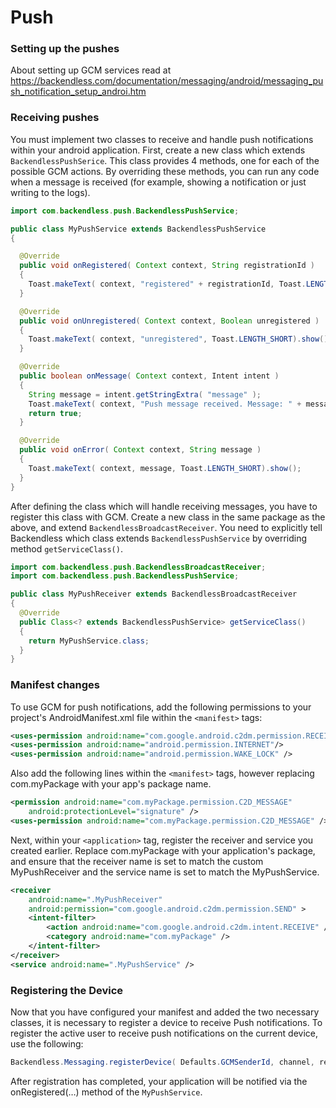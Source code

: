 # Push

### Setting up the pushes
About setting up GCM services read at https://backendless.com/documentation/messaging/android/messaging_push_notification_setup_androi.htm

### Receiving pushes

You must implement two classes to receive and handle push notifications within your android application. First, create a new class which extends `BackendlessPushSerice`. This class provides 4 methods, one for each of the possible GCM actions. By overriding these methods, you can run any code when a message is received (for example, showing a notification or just writing to the logs). 

```java
import com.backendless.push.BackendlessPushService;

public class MyPushService extends BackendlessPushService
{

  @Override
  public void onRegistered( Context context, String registrationId )
  {
    Toast.makeText( context, "registered" + registrationId, Toast.LENGTH_SHORT).show();
  }

  @Override
  public void onUnregistered( Context context, Boolean unregistered )
  {
    Toast.makeText( context, "unregistered", Toast.LENGTH_SHORT).show();
  }

  @Override
  public boolean onMessage( Context context, Intent intent )
  {
    String message = intent.getStringExtra( "message" );
    Toast.makeText( context, "Push message received. Message: " + message, Toast.LENGTH_LONG ).show();
    return true;
  }

  @Override
  public void onError( Context context, String message )
  {
    Toast.makeText( context, message, Toast.LENGTH_SHORT).show();
  }
}
```

After defining the class which will handle receiving messages, you have to register this class with GCM. Create a new class in the same package as the above, and extend `BackendlessBroadcastReceiver`. You need to explicitly tell Backendless which class extends `BackendlessPushService` by overriding method `getServiceClass()`.
```java
import com.backendless.push.BackendlessBroadcastReceiver;
import com.backendless.push.BackendlessPushService;

public class MyPushReceiver extends BackendlessBroadcastReceiver
{
  @Override
  public Class<? extends BackendlessPushService> getServiceClass()
  {
    return MyPushService.class;
  }
}
```

### Manifest changes

To use GCM for push notifications, add the following permissions to your project's AndroidManifest.xml file within the `<manifest>` tags:
```xml
<uses-permission android:name="com.google.android.c2dm.permission.RECEIVE"/>
<uses-permission android:name="android.permission.INTERNET"/>
<uses-permission android:name="android.permission.WAKE_LOCK" />
```
Also add the following lines within the `<manifest>` tags, however replacing com.myPackage with your app's package name. 
```xml
<permission android:name="com.myPackage.permission.C2D_MESSAGE"
    android:protectionLevel="signature" />
<uses-permission android:name="com.myPackage.permission.C2D_MESSAGE" />
```
Next, within your `<application>` tag, register the receiver and service you created earlier. Replace com.myPackage with your application's package, and ensure that the receiver name is set to match the custom MyPushReceiver and the service name is set to match the MyPushService.
```xml
<receiver
    android:name=".MyPushReceiver"
    android:permission="com.google.android.c2dm.permission.SEND" >
    <intent-filter>
        <action android:name="com.google.android.c2dm.intent.RECEIVE" />
        <category android:name="com.myPackage" />
    </intent-filter>
</receiver>
<service android:name=".MyPushService" />
```

### Registering the Device
Now that you have configured your manifest and added the two necessary classes, it is necessary to register a device to receive Push notifications. To register the active user to receive push notifications on the current device, use the following: 

```java
Backendless.Messaging.registerDevice( Defaults.GCMSenderId, channel, registrationCallback );
```
After registration has completed, your application will be notified via the onRegistered(…) method of the `MyPushService`. 